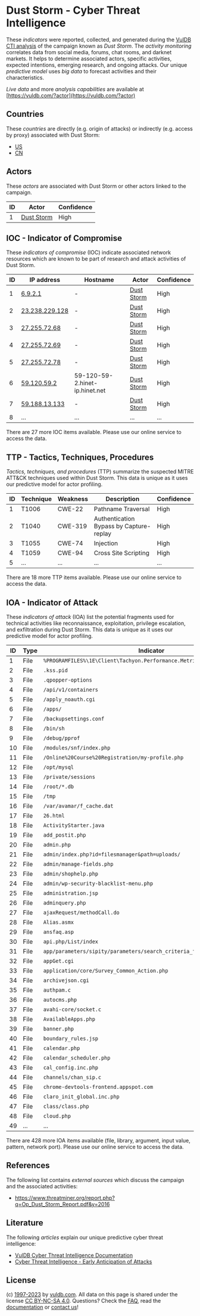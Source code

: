# Dust Storm - Cyber Threat Intelligence

These _indicators_ were reported, collected, and generated during the [VulDB CTI analysis](https://vuldb.com/?kb.cti) of the campaign known as _Dust Storm_. The _activity monitoring_ correlates data from social media, forums, chat rooms, and darknet markets. It helps to determine associated actors, specific activities, expected intentions, emerging research, and ongoing attacks. Our unique _predictive model_ uses _big data_ to forecast activities and their characteristics.

_Live data_ and more _analysis capabilities_ are available at [https://vuldb.com/?actor](https://vuldb.com/?actor)

## Countries

These _countries_ are directly (e.g. origin of attacks) or indirectly (e.g. access by proxy) associated with Dust Storm:

* [US](https://vuldb.com/?country.us)
* [CN](https://vuldb.com/?country.cn)

## Actors

These _actors_ are associated with Dust Storm or other actors linked to the campaign.

ID | Actor | Confidence
-- | ----- | ----------
1 | [Dust Storm](https://vuldb.com/?actor.dust_storm) | High

## IOC - Indicator of Compromise

These _indicators of compromise_ (IOC) indicate associated network resources which are known to be part of research and attack activities of Dust Storm.

ID | IP address | Hostname | Actor | Confidence
-- | ---------- | -------- | ----- | ----------
1 | [6.9.2.1](https://vuldb.com/?ip.6.9.2.1) | - | [Dust Storm](https://vuldb.com/?actor.dust_storm) | High
2 | [23.238.229.128](https://vuldb.com/?ip.23.238.229.128) | - | [Dust Storm](https://vuldb.com/?actor.dust_storm) | High
3 | [27.255.72.68](https://vuldb.com/?ip.27.255.72.68) | - | [Dust Storm](https://vuldb.com/?actor.dust_storm) | High
4 | [27.255.72.69](https://vuldb.com/?ip.27.255.72.69) | - | [Dust Storm](https://vuldb.com/?actor.dust_storm) | High
5 | [27.255.72.78](https://vuldb.com/?ip.27.255.72.78) | - | [Dust Storm](https://vuldb.com/?actor.dust_storm) | High
6 | [59.120.59.2](https://vuldb.com/?ip.59.120.59.2) | 59-120-59-2.hinet-ip.hinet.net | [Dust Storm](https://vuldb.com/?actor.dust_storm) | High
7 | [59.188.13.133](https://vuldb.com/?ip.59.188.13.133) | - | [Dust Storm](https://vuldb.com/?actor.dust_storm) | High
8 | ... | ... | ... | ...

There are 27 more IOC items available. Please use our online service to access the data.

## TTP - Tactics, Techniques, Procedures

_Tactics, techniques, and procedures_ (TTP) summarize the suspected MITRE ATT&CK techniques used within Dust Storm. This data is unique as it uses our predictive model for actor profiling.

ID | Technique | Weakness | Description | Confidence
-- | --------- | -------- | ----------- | ----------
1 | T1006 | CWE-22 | Pathname Traversal | High
2 | T1040 | CWE-319 | Authentication Bypass by Capture-replay | High
3 | T1055 | CWE-74 | Injection | High
4 | T1059 | CWE-94 | Cross Site Scripting | High
5 | ... | ... | ... | ...

There are 18 more TTP items available. Please use our online service to access the data.

## IOA - Indicator of Attack

These _indicators of attack_ (IOA) list the potential fragments used for technical activities like reconnaissance, exploitation, privilege escalation, and exfiltration during Dust Storm. This data is unique as it uses our predictive model for actor profiling.

ID | Type | Indicator | Confidence
-- | ---- | --------- | ----------
1 | File | `%PROGRAMFILES%\1E\Client\Tachyon.Performance.Metrics.exe` | High
2 | File | `.kss.pid` | Medium
3 | File | `.qpopper-options` | High
4 | File | `/api/v1/containers` | High
5 | File | `/apply_noauth.cgi` | High
6 | File | `/apps/` | Low
7 | File | `/backupsettings.conf` | High
8 | File | `/bin/sh` | Low
9 | File | `/debug/pprof` | Medium
10 | File | `/modules/snf/index.php` | High
11 | File | `/Online%20Course%20Registration/my-profile.php` | High
12 | File | `/opt/mysql` | Medium
13 | File | `/private/sessions` | High
14 | File | `/root/*.db` | Medium
15 | File | `/tmp` | Low
16 | File | `/var/avamar/f_cache.dat` | High
17 | File | `26.html` | Low
18 | File | `ActivityStarter.java` | High
19 | File | `add_postit.php` | High
20 | File | `admin.php` | Medium
21 | File | `admin/index.php?id=filesmanager&path=uploads/` | High
22 | File | `admin/manage-fields.php` | High
23 | File | `admin/shophelp.php` | High
24 | File | `admin/wp-security-blacklist-menu.php` | High
25 | File | `administration.jsp` | High
26 | File | `adminquery.php` | High
27 | File | `ajaxRequest/methodCall.do` | High
28 | File | `Alias.asmx` | Medium
29 | File | `ansfaq.asp` | Medium
30 | File | `api.php/List/index` | High
31 | File | `app/parameters/sipity/parameters/search_criteria_for_works_parameter.rb` | High
32 | File | `appGet.cgi` | Medium
33 | File | `application/core/Survey_Common_Action.php` | High
34 | File | `archivejson.cgi` | High
35 | File | `authpam.c` | Medium
36 | File | `autocms.php` | Medium
37 | File | `avahi-core/socket.c` | High
38 | File | `AvailableApps.php` | High
39 | File | `banner.php` | Medium
40 | File | `boundary_rules.jsp` | High
41 | File | `calendar.php` | Medium
42 | File | `calendar_scheduler.php` | High
43 | File | `cal_config.inc.php` | High
44 | File | `channels/chan_sip.c` | High
45 | File | `chrome-devtools-frontend.appspot.com` | High
46 | File | `claro_init_global.inc.php` | High
47 | File | `class/class.php` | High
48 | File | `cloud.php` | Medium
49 | ... | ... | ...

There are 428 more IOA items available (file, library, argument, input value, pattern, network port). Please use our online service to access the data.

## References

The following list contains _external sources_ which discuss the campaign and the associated activities:

* https://www.threatminer.org/report.php?q=Op_Dust_Storm_Report.pdf&y=2016

## Literature

The following _articles_ explain our unique predictive cyber threat intelligence:

* [VulDB Cyber Threat Intelligence Documentation](https://vuldb.com/?kb.cti)
* [Cyber Threat Intelligence - Early Anticipation of Attacks](https://www.scip.ch/en/?labs.20201022)

## License

(c) [1997-2023](https://vuldb.com/?kb.changelog) by [vuldb.com](https://vuldb.com/?kb.about). All data on this page is shared under the license [CC BY-NC-SA 4.0](https://creativecommons.org/licenses/by-nc-sa/4.0/). Questions? Check the [FAQ](https://vuldb.com/?kb.faq), read the [documentation](https://vuldb.com/?kb) or [contact us](https://vuldb.com/?contact)!
